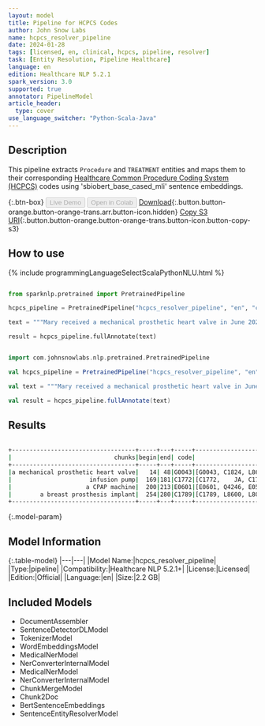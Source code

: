 ```yaml
---
layout: model
title: Pipeline for HCPCS Codes
author: John Snow Labs
name: hcpcs_resolver_pipeline
date: 2024-01-28
tags: [licensed, en, clinical, hcpcs, pipeline, resolver]
task: [Entity Resolution, Pipeline Healthcare]
language: en
edition: Healthcare NLP 5.2.1
spark_version: 3.0
supported: true
annotator: PipelineModel
article_header:
  type: cover
use_language_switcher: "Python-Scala-Java"
---
```


## Description

This pipeline extracts `Procedure` and `TREATMENT` entities and maps them to their corresponding [Healthcare Common Procedure Coding System (HCPCS)](https://www.nlm.nih.gov/research/umls/sourcereleasedocs/current/HCPCS/index.html) codes using 'sbiobert_base_cased_mli' sentence embeddings.

{:.btn-box}
<button class="button button-orange" disabled>Live Demo</button>
<button class="button button-orange" disabled>Open in Colab</button>
[Download](https://s3.amazonaws.com/auxdata.johnsnowlabs.com/clinical/models/hcpcs_resolver_pipeline_en_5.2.1_3.0_1706400191730.zip){:.button.button-orange.button-orange-trans.arr.button-icon.hidden}
[Copy S3 URI](s3://auxdata.johnsnowlabs.com/clinical/models/hcpcs_resolver_pipeline_en_5.2.1_3.0_1706400191730.zip){:.button.button-orange.button-orange-trans.button-icon.button-copy-s3}

## How to use



<div class="tabs-box" markdown="1">
{% include programmingLanguageSelectScalaPythonNLU.html %}
  
```python

from sparknlp.pretrained import PretrainedPipeline

hcpcs_pipeline = PretrainedPipeline("hcpcs_resolver_pipeline", "en", "clinical/models")

text = """Mary received a mechanical prosthetic heart valve in June 2020, and the results were successful. Diabetes screening test performed, revealing abnormal result. She  uses infusion pump for diabetes and a CPAP machine for sleep apnea. In 2021, She received a breast prosthesis implant. Mary also received home healthcare services for post-surgery."""

result = hcpcs_pipeline.fullAnnotate(text)

```
```scala

import com.johnsnowlabs.nlp.pretrained.PretrainedPipeline

val hcpcs_pipeline = PretrainedPipeline("hcpcs_resolver_pipeline", "en", "clinical/models")

val text = """Mary received a mechanical prosthetic heart valve in June 2020, and the results were successful. Diabetes screening test performed, revealing abnormal result. She  uses infusion pump for diabetes and a CPAP machine for sleep apnea. In 2021, She received a breast prosthesis implant. Mary also received home healthcare services for post-surgery."""

val result = hcpcs_pipeline.fullAnnotate(text)

```
</div>

## Results

```bash

+-----------------------------------+-----+---+-----+-----------------------------------------------------------------+-----------------------------------------------------------------+-----------------------------------------------------------------+
|                             chunks|begin|end| code|                                                        all_codes|                                                      resolutions|                                                    all_distances|
+-----------------------------------+-----+---+-----+-----------------------------------------------------------------+-----------------------------------------------------------------+-----------------------------------------------------------------+
|a mechanical prosthetic heart valve|   14| 48|G0043|[G0043, C1824, L8698, Q0508, C1764, C1883,    AV, V5095, L8699...|[Patients with mechanical prosthetic heart valve, Generator, c...|[0.0384, 0.2283, 0.2375, 0.2393, 0.2434, 0.2587, 0.2515, 0.262...|
|                      infusion pump|  169|181|C1772|[C1772,    JA, C1754, A4220,    SH, B9004, S9007, B9002, C1887...|[Infusion pump, programmable (implantable), Administered intra...|[0.1408, 0.1777, 0.1990, 0.2107, 0.2175, 0.2166, 0.2214, 0.221...|
|                     a CPAP machine|  200|213|E0601|[E0601, Q4246, E0570, E0860, E0942, E0457, C1880, L0972, L0970...|[Continuous positive airway pressure (cpap) device, Coretext o...|[0.1952, 0.2380, 0.2519, 0.2630, 0.2775, 0.2791, 0.2832, 0.304...|
|        a breast prosthesis implant|  254|280|C1789|[C1789, L8600, L8010, L8020, L8031, L8039, A4282, A4281, G9829...|[Prosthesis, breast (implantable), Implantable breast prosthes...|[0.0798, 0.1202, 0.1495, 0.1604, 0.1704, 0.1712, 0.1984, 0.226...|
+-----------------------------------+-----+---+-----+-----------------------------------------------------------------+-----------------------------------------------------------------+-----------------------------------------------------------------+

```

{:.model-param}
## Model Information

{:.table-model}
|---|---|
|Model Name:|hcpcs_resolver_pipeline|
|Type:|pipeline|
|Compatibility:|Healthcare NLP 5.2.1+|
|License:|Licensed|
|Edition:|Official|
|Language:|en|
|Size:|2.2 GB|

## Included Models

- DocumentAssembler
- SentenceDetectorDLModel
- TokenizerModel
- WordEmbeddingsModel
- MedicalNerModel
- NerConverterInternalModel
- MedicalNerModel
- NerConverterInternalModel
- ChunkMergeModel
- Chunk2Doc
- BertSentenceEmbeddings
- SentenceEntityResolverModel
